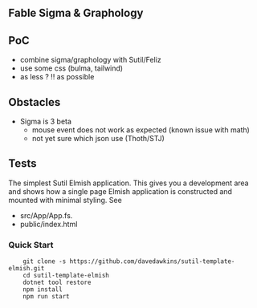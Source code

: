   ## Fable Sigma & Graphology

  ## PoC
- combine sigma/graphology with Sutil/Feliz
- use some css (bulma, tailwind)
- as less ? !! as possible

 ## Obstacles
 - Sigma is 3 beta
   - mouse event does not work as expected (known issue with math)
   - not yet sure which json use (Thoth/STJ)
 ## Tests
The simplest Sutil Elmish application. This gives you a development area and shows how a single page Elmish application is constructed and mounted with minimal styling. See
- src/App/App.fs.
- public/index.html

### Quick Start

```
    git clone -s https://github.com/davedawkins/sutil-template-elmish.git
    cd sutil-template-elmish
    dotnet tool restore
    npm install
    npm run start
```
